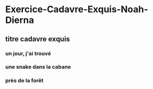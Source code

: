 # Exercice-Cadavre-Exquis-Noah-Dierna
## titre cadavre exquis
### un jour, j'ai trouvé
### une snake dans la cabane 
### près de la forêt 